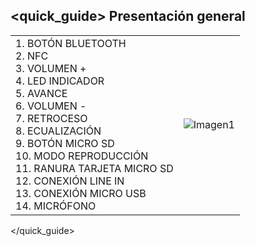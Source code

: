 ## <quick_guide> Presentación general

|  |  |
|:-------|:-------|
|1.	BOTÓN BLUETOOTH <br> 2.	NFC <br> 3.	VOLUMEN + <br> 4. LED INDICADOR	<br> 5.	AVANCE <br> 6.	VOLUMEN - <br> 7. RETROCESO	 <br> 8.	ECUALIZACIÓN <br> 9.	BOTÓN MICRO SD <br> 10. MODO REPRODUCCIÓN <br> 11.	RANURA TARJETA MICRO SD <br> 12. CONEXIÓN LINE IN <br> 13. CONEXIÓN MICRO USB <br> 14. MICRÓFONO |![Imagen1](http://static.energysistem.com/images/manuals/39420/53e8b27d499b9.jpg)|
</quick_guide>
